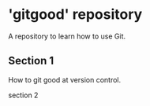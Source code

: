 # 'gitgood' repository

A repository to learn how to use Git.

## Section 1
How to git good at version control.

section 2

